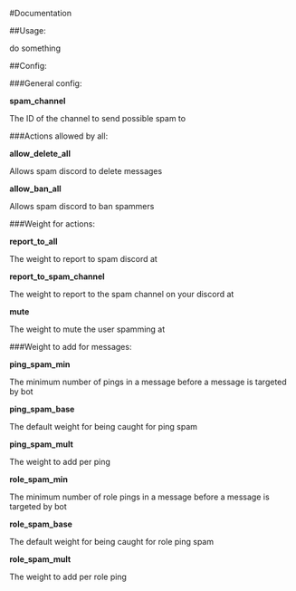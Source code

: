 #Documentation

##Usage:

do something

##Config:

###General config:

**spam_channel**

The ID of the channel to send possible spam to

###Actions allowed by all:

**allow_delete_all**

Allows spam discord to delete messages

**allow_ban_all**

Allows spam discord to ban spammers

###Weight for actions:

**report_to_all**

The weight to report to spam discord at

**report_to_spam_channel**

The weight to report to the spam channel on your discord at

**mute**

The weight to mute the user spamming at

###Weight to add for messages:

**ping_spam_min**

The minimum number of pings in a message before a message is targeted by bot

**ping_spam_base**

The default weight for being caught for ping spam

**ping_spam_mult**

The weight to add per ping

**role_spam_min**

The minimum number of role pings in a message before a message is targeted by bot

**role_spam_base**

The default weight for being caught for role ping spam

**role_spam_mult**

The weight to add per role ping